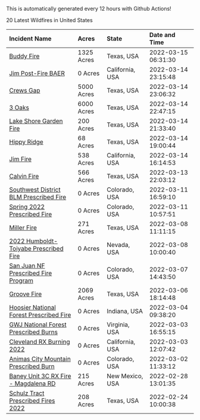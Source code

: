 This is automatically generated every 12 hours with Github Actions!

20 Latest Wildfires in United States

 | Incident Name | Acres | State | Date and Time |
|:---|:---|:---|:---|
| [Buddy Fire](https://inciweb.nwcg.gov/incident/7996/) | 1325 Acres | Texas, USA | 2022-03-15 06:31:30 |
| [Jim Post-Fire BAER](https://inciweb.nwcg.gov/incident/8000/) | 0 Acres | California, USA | 2022-03-14 23:15:48 |
| [Crews Gap](https://inciweb.nwcg.gov/incident/7997/) | 5000 Acres | Texas, USA | 2022-03-14 23:06:32 |
| [3 Oaks](https://inciweb.nwcg.gov/incident/7998/) | 6000 Acres | Texas, USA | 2022-03-14 22:47:15 |
| [Lake Shore Garden Fire](https://inciweb.nwcg.gov/incident/7999/) | 200 Acres | Texas, USA | 2022-03-14 21:33:40 |
| [Hippy Ridge](https://inciweb.nwcg.gov/incident/7994/) | 68 Acres | Texas, USA | 2022-03-14 19:00:44 |
| [Jim Fire](https://inciweb.nwcg.gov/incident/7987/) | 538 Acres | California, USA | 2022-03-14 16:14:53 |
| [Calvin Fire](https://inciweb.nwcg.gov/incident/7993/) | 566 Acres | Texas, USA | 2022-03-13 22:03:12 |
| [Southwest District BLM Prescribed Fire ](https://inciweb.nwcg.gov/incident/7852/) | 0 Acres | Colorado, USA | 2022-03-11 16:59:10 |
| [Spring 2022 Prescribed Fire](https://inciweb.nwcg.gov/incident/7992/) | 0 Acres | Colorado, USA | 2022-03-11 10:57:51 |
| [Miller Fire](https://inciweb.nwcg.gov/incident/7990/) | 271 Acres | Texas, USA | 2022-03-08 11:11:15 |
| [2022 Humboldt-Toiyabe Prescribed Fire](https://inciweb.nwcg.gov/incident/7310/) | 0 Acres | Nevada, USA | 2022-03-08 10:00:40 |
| [San Juan NF Prescribed Fire Program](https://inciweb.nwcg.gov/incident/6288/) | 0 Acres | Colorado, USA | 2022-03-07 14:43:50 |
| [Groove Fire](https://inciweb.nwcg.gov/incident/7991/) | 2069 Acres | Texas, USA | 2022-03-06 18:14:48 |
| [Hoosier National Forest Prescribed Fire ](https://inciweb.nwcg.gov/incident/7887/) | 0 Acres | Indiana, USA | 2022-03-04 09:38:20 |
| [GWJ National Forest Prescribed Burns](https://inciweb.nwcg.gov/incident/7945/) | 0 Acres | Virginia, USA | 2022-03-03 16:55:15 |
| [Cleveland RX Burning 2022](https://inciweb.nwcg.gov/incident/7317/) | 0 Acres | California, USA | 2022-03-03 12:07:42 |
| [Animas City Mountain Prescribed Burn](https://inciweb.nwcg.gov/incident/7688/) | 0 Acres | Colorado, USA | 2022-03-02 11:33:12 |
| [Baney Unit 3C RX Fire - Magdalena RD](https://inciweb.nwcg.gov/incident/7883/) | 215 Acres | New Mexico, USA | 2022-02-28 13:01:35 |
| [Schulz Tract Prescribed Fires 2022](https://inciweb.nwcg.gov/incident/7985/) | 208 Acres | Texas, USA | 2022-02-24 10:00:38 |

